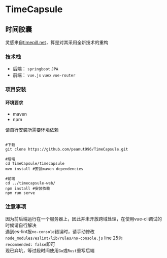 # TimeCapsule

## 时间胶囊

灵感来自[timepill.net](https://p.timepill.net/)，算是对其采用全新技术的重构

### 技术栈

+ 后端： `springboot` `JPA`
+ 前端： `vue.js` `vuex` `vue-router`

### 项目安装

#### 环境要求

+ maven
+ npm

请自行安装所需要环境依赖
```shell

#下载
git clone https://github.com/peanut996/TimeCapsule.git

#后端
cd TimeCapsule/timecapsule
mvn install #安装maven dependencies

#前端
cd ../timecapsule-web/
npm install #安装依赖
npm run serve 

```


### 注意事项

因为前后端运行在一个服务器上，因此并未开放跨域处理，在使用vue-cli调试的时候请自行解决  
遇到es-lint报`no-console`错误时，请手动修改`node_modules/eslint/lib/rules/no-console.js` line 25为  
`recommended: false`即可  
现已弃坑，等过段时间使用`Go`或`Rust`重写后端

